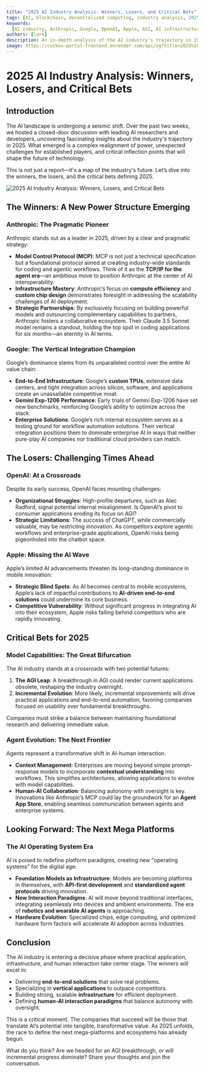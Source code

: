 ```yaml
---
title: "2025 AI Industry Analysis: Winners, Losers, and Critical Bets"
tags: [AI, blockchain, decentralized computing, industry analysis, 2025]
keywords:
  [AI industry, Anthropic, Google, OpenAI, Apple, AGI, AI infrastructure]
authors: [lark]
description: An in-depth analysis of the AI industry's trajectory in 2025, highlighting emerging power structures, challenges for established players, and critical bets shaping the future of technology.
image: https://cuckoo-portal-frontend.onrender.com/api/og?title=2025%20AI%20Industry%20Analysis:%20Winners,%20Losers,%20and%20Critical%20Bets
---
```


# 2025 AI Industry Analysis: Winners, Losers, and Critical Bets

## Introduction

The AI landscape is undergoing a seismic shift. Over the past two weeks, we hosted a closed-door discussion with leading AI researchers and developers, uncovering fascinating insights about the industry's trajectory in 2025. What emerged is a complex realignment of power, unexpected challenges for established players, and critical inflection points that will shape the future of technology.

This is not just a report—it's a map of the industry's future. Let’s dive into the winners, the losers, and the critical bets defining 2025.

![2025 AI Industry Analysis: Winners, Losers, and Critical Bets](https://cuckoo-portal-frontend.onrender.com/api/og?title=2025%20AI%20Industry%20Analysis:%20Winners,%20Losers,%20and%20Critical%20Bets)

## The Winners: A New Power Structure Emerging

### **Anthropic: The Pragmatic Pioneer**

Anthropic stands out as a leader in 2025, driven by a clear and pragmatic strategy:

- **Model Control Protocol (MCP)**: MCP is not just a technical specification but a foundational protocol aimed at creating industry-wide standards for coding and agentic workflows. Think of it as the **TCP/IP for the agent era**—an ambitious move to position Anthropic at the center of AI interoperability.
- **Infrastructure Mastery**: Anthropic’s focus on **compute efficiency** and **custom chip design** demonstrates foresight in addressing the scalability challenges of AI deployment.
- **Strategic Partnerships**: By exclusively focusing on building powerful models and outsourcing complementary capabilities to partners, Anthropic fosters a collaborative ecosystem. Their Claude 3.5 Sonnet model remains a standout, holding the top spot in coding applications for six months—an eternity in AI terms.

### **Google: The Vertical Integration Champion**

Google’s dominance stems from its unparalleled control over the entire AI value chain:

- **End-to-End Infrastructure**: Google’s **custom TPUs**, extensive data centers, and tight integration across silicon, software, and applications create an unassailable competitive moat.
- **Gemini Exp-1206 Performance**: Early trials of Gemini Exp-1206 have set new benchmarks, reinforcing Google’s ability to optimize across the stack.
- **Enterprise Solutions**: Google’s rich internal ecosystem serves as a testing ground for workflow automation solutions. Their vertical integration positions them to dominate enterprise AI in ways that neither pure-play AI companies nor traditional cloud providers can match.

## The Losers: Challenging Times Ahead

### **OpenAI: At a Crossroads**

Despite its early success, OpenAI faces mounting challenges:

- **Organizational Struggles**: High-profile departures, such as Alec Radford, signal potential internal misalignment. Is OpenAI’s pivot to consumer applications eroding its focus on AGI?
- **Strategic Limitations**: The success of ChatGPT, while commercially valuable, may be restricting innovation. As competitors explore agentic workflows and enterprise-grade applications, OpenAI risks being pigeonholed into the chatbot space.

### **Apple: Missing the AI Wave**

Apple’s limited AI advancements threaten its long-standing dominance in mobile innovation:

- **Strategic Blind Spots**: As AI becomes central to mobile ecosystems, Apple’s lack of impactful contributions to **AI-driven end-to-end solutions** could undermine its core business.
- **Competitive Vulnerability**: Without significant progress in integrating AI into their ecosystem, Apple risks falling behind competitors who are rapidly innovating.

## Critical Bets for 2025

### **Model Capabilities: The Great Bifurcation**

The AI industry stands at a crossroads with two potential futures:

1. **The AGI Leap**: A breakthrough in AGI could render current applications obsolete, reshaping the industry overnight.
2. **Incremental Evolution**: More likely, incremental improvements will drive practical applications and end-to-end automation, favoring companies focused on usability over fundamental breakthroughs.

Companies must strike a balance between maintaining foundational research and delivering immediate value.

### **Agent Evolution: The Next Frontier**

Agents represent a transformative shift in AI-human interaction.

- **Context Management**: Enterprises are moving beyond simple prompt-response models to incorporate **contextual understanding** into workflows. This simplifies architectures, allowing applications to evolve with model capabilities.
- **Human-AI Collaboration**: Balancing autonomy with oversight is key. Innovations like Anthropic’s MCP could lay the groundwork for an **Agent App Store**, enabling seamless communication between agents and enterprise systems.

## Looking Forward: The Next Mega Platforms

### **The AI Operating System Era**

AI is poised to redefine platform paradigms, creating new "operating systems" for the digital age:

- **Foundation Models as Infrastructure**: Models are becoming platforms in themselves, with **API-first development** and **standardized agent protocols** driving innovation.
- **New Interaction Paradigms**: AI will move beyond traditional interfaces, integrating seamlessly into devices and ambient environments. The era of **robotics and wearable AI agents** is approaching.
- **Hardware Evolution**: Specialized chips, edge computing, and optimized hardware form factors will accelerate AI adoption across industries.

## Conclusion

The AI industry is entering a decisive phase where practical application, infrastructure, and human interaction take center stage. The winners will excel in:

- Delivering **end-to-end solutions** that solve real problems.
- Specializing in **vertical applications** to outpace competitors.
- Building strong, scalable **infrastructure** for efficient deployment.
- Defining **human-AI interaction paradigms** that balance autonomy with oversight.

This is a critical moment. The companies that succeed will be those that translate AI’s potential into tangible, transformative value. As 2025 unfolds, the race to define the next mega-platforms and ecosystems has already begun.

What do you think? Are we headed for an AGI breakthrough, or will incremental progress dominate? Share your thoughts and join the conversation.
